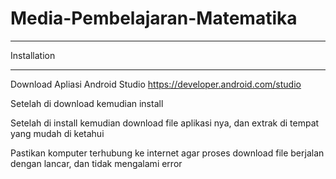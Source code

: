 # Media-Pembelajaran-Matematika

*************
Installation 
*************

Download Apliasi Android Studio https://developer.android.com/studio

Setelah di download kemudian install

Setelah di install kemudian download file aplikasi nya, dan extrak di tempat yang mudah di ketahui

Pastikan komputer terhubung ke internet agar proses download file berjalan dengan lancar, dan tidak mengalami error
